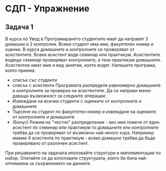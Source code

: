 # СДП - Упражнение

## Задача 1
В курса по Увод в Програмирането студентите имат да направят 3 домашни и 2 контролни. Всеки студент има име, факултетен номер и оценки. В курса домашните и контролните се проверяват от асистентите. Всеки асистент води семинар или практикум. Асистентите водещи семинар проверяват контролните, а тези практикум домашните. Асистентие имат име и вид занятие, което водят.
Напишете програма, която приема:
- списък със студенти
- списък с асистенти
Програмата разпределя равномерно домашните и контролните за проверка на асистентите.
Да се направи меню даващо възможност за следните операции:
- Извеждане на всички студенти с оценките от контролните и домашните
- Търсене на студент по факултетен номер и извеждане на оценките от контролните и домашните
- (Бонус) Режим на "честно" разпределение - ако има повече от един асистент по семинар или практикум то домашните или контролните трябва да се проверяват от възможно най-много хора. Например имаме 4 асистента по практикум - всяко домашно трябва да бъде проверявано от различен асистент.

При решаването на задачата иползвайте структури и имплементации по избор. Опитайте се да използвате структурата, която би била най-оптимална за съхранението на данните.